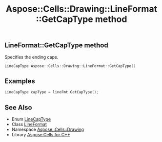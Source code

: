 ﻿---
title: Aspose::Cells::Drawing::LineFormat::GetCapType method
linktitle: GetCapType
second_title: Aspose.Cells for C++ API Reference
description: 'Aspose::Cells::Drawing::LineFormat::GetCapType method. Specifies the ending caps in C++.'
type: docs
weight: 1200
url: /cpp/aspose.cells.drawing/lineformat/getcaptype/
---
## LineFormat::GetCapType method


Specifies the ending caps.

```cpp
LineCapType Aspose::Cells::Drawing::LineFormat::GetCapType()
```


## Examples


```cpp
LineCapType capType = lineFmt.GetCapType();
```

## See Also

* Enum [LineCapType](../../linecaptype/)
* Class [LineFormat](../)
* Namespace [Aspose::Cells::Drawing](../../)
* Library [Aspose.Cells for C++](../../../)
